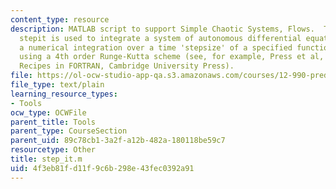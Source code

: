 ```yaml
---
content_type: resource
description: MATLAB script to support Simple Chaotic Systems, Flows.  The function
  stepit is used to integrate a system of autonomous differential equations.  It performs
  a numerical integration over a time 'stepsize' of a specified function, 'func',
  using a 4th order Runge-Kutta scheme (see, for example, Press et al, 1986. Numerical
  Recipes in FORTRAN, Cambridge University Press).
file: https://ol-ocw-studio-app-qa.s3.amazonaws.com/courses/12-990-prediction-and-predictability-in-the-atmosphere-and-oceans-spring-2003/4f3eb81fd11f9c6b298e43fec0392a91_step_it.m
file_type: text/plain
learning_resource_types:
- Tools
ocw_type: OCWFile
parent_title: Tools
parent_type: CourseSection
parent_uid: 89c78cb1-3a2f-a12b-482a-180118be59c7
resourcetype: Other
title: step_it.m
uid: 4f3eb81f-d11f-9c6b-298e-43fec0392a91
---
```

